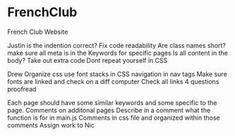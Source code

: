 # FrenchClub
French Club Website

Justin
is the indention correct? Fix code readability
Are class names short?
make sure all meta is in the <head> Keywords for specific pages
Is all content in the body?
Take out extra code
Dont repeat yourself in CSS


Drew
Organize css
use font stacks in CSS
navigation in nav tags
Make sure fonts are linked and check on a diff computer
Check all links
4 questions
proofread


Each page should have some similar keywords and some specific to the page.
Comments on additonal pages
Describe in a comment what the function is for in main.js
Comments in css file and organized within those comments
Assign work to Nic
